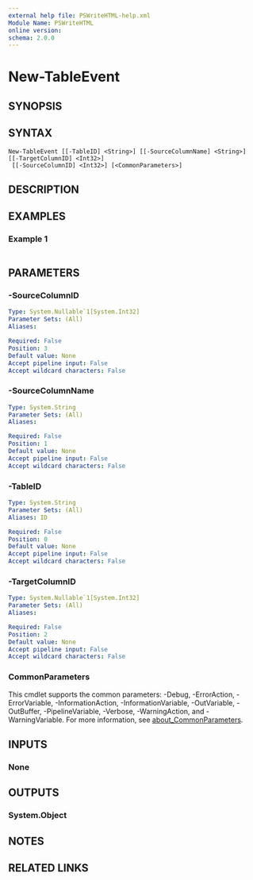 ```yaml
---
external help file: PSWriteHTML-help.xml
Module Name: PSWriteHTML
online version:
schema: 2.0.0
---
```


# New-TableEvent

## SYNOPSIS


## SYNTAX

```
New-TableEvent [[-TableID] <String>] [[-SourceColumnName] <String>] [[-TargetColumnID] <Int32>]
 [[-SourceColumnID] <Int32>] [<CommonParameters>]
```

## DESCRIPTION


## EXAMPLES

### Example 1
```powershell

```



## PARAMETERS

### -SourceColumnID


```yaml
Type: System.Nullable`1[System.Int32]
Parameter Sets: (All)
Aliases:

Required: False
Position: 3
Default value: None
Accept pipeline input: False
Accept wildcard characters: False
```

### -SourceColumnName


```yaml
Type: System.String
Parameter Sets: (All)
Aliases:

Required: False
Position: 1
Default value: None
Accept pipeline input: False
Accept wildcard characters: False
```

### -TableID


```yaml
Type: System.String
Parameter Sets: (All)
Aliases: ID

Required: False
Position: 0
Default value: None
Accept pipeline input: False
Accept wildcard characters: False
```

### -TargetColumnID


```yaml
Type: System.Nullable`1[System.Int32]
Parameter Sets: (All)
Aliases:

Required: False
Position: 2
Default value: None
Accept pipeline input: False
Accept wildcard characters: False
```

### CommonParameters
This cmdlet supports the common parameters: -Debug, -ErrorAction, -ErrorVariable, -InformationAction, -InformationVariable, -OutVariable, -OutBuffer, -PipelineVariable, -Verbose, -WarningAction, and -WarningVariable. For more information, see [about_CommonParameters](http://go.microsoft.com/fwlink/?LinkID=113216).

## INPUTS

### None

## OUTPUTS

### System.Object
## NOTES

## RELATED LINKS
